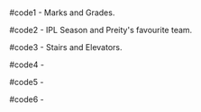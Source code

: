 #
#code1 - Marks and Grades.

#code2 - IPL Season and Preity's favourite team.

#code3 - Stairs and Elevators.

#code4 - 

#code5 - 

#code6 - 
#